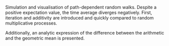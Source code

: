 Simulation and visualisation of path-dependent random walks. 
Despite a positive expectation value, the time average diverges negatively. 
First, iteration and additivity are introduced and quickly compared to random multiplicative processes.

Additionally, an analytic expression of the difference between the arithmetic and the geometric mean is presented.
